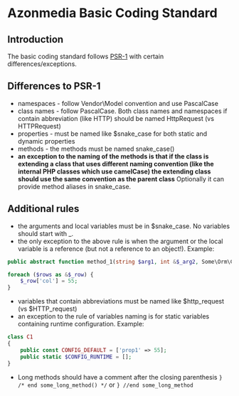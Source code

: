 # Azonmedia Basic Coding Standard

## Introduction

The basic coding standard follows [PSR-1](https://www.php-fig.org/psr/psr-1/) with certain differences/exceptions.

## Differences to PSR-1

- namespaces - follow Vendor\Model convention and use PascalCase
- class names - follow PascalCase. Both class names and namespaces if contain abbreviation (like HTTP) should be named HttpRequest (vs HTTPRequest)
- properties - must be named like $snake_case for both static and dynamic properties
- methods - the methods must be named snake_case()
- **an exception to the naming of the methods is that if the class is extending a class that uses different naming convention (like the internal PHP classes which use camelCase) the extending class should use the same convention as the parent class** Optionally it can provide method aliases in snake_case.

## Additional rules

- the arguments and local variables must be in $snake_case. No variables should start with _.
- the only exception to the above rule is when the argument or the local variable is a reference (but not a reference to an object!). Example:
```php
public abstract function method_1(string $arg1, int &$_arg2, Some\Orm\Class1 &$object) : void;
```
```php
foreach ($rows as &$_row) {
    $_row['col'] = 55;
}
```
- variables that contain abbreviations must be named like $http_request (vs $HTTP_request)
- an exception to the rule of variables naming is for static variables containing runtime configuration. Example:
```php
class C1
{
    public const CONFIG_DEFAULT = ['prop1' => 55];
    public static $CONFIG_RUNTIME = [];
}
```
- Long methods should have a comment after the closing parenthesis `} /* end some_long_method() */` or `} //end some_long_method`
